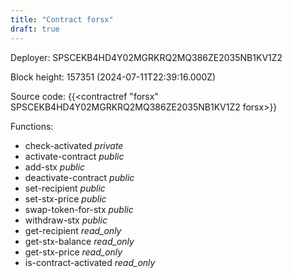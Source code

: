 ```yaml
---
title: "Contract forsx"
draft: true
---
```

Deployer: SPSCEKB4HD4Y02MGRKRQ2MQ386ZE2035NB1KV1Z2


 



Block height: 157351 (2024-07-11T22:39:16.000Z)

Source code: {{<contractref "forsx" SPSCEKB4HD4Y02MGRKRQ2MQ386ZE2035NB1KV1Z2 forsx>}}

Functions:

* check-activated _private_
* activate-contract _public_
* add-stx _public_
* deactivate-contract _public_
* set-recipient _public_
* set-stx-price _public_
* swap-token-for-stx _public_
* withdraw-stx _public_
* get-recipient _read_only_
* get-stx-balance _read_only_
* get-stx-price _read_only_
* is-contract-activated _read_only_

